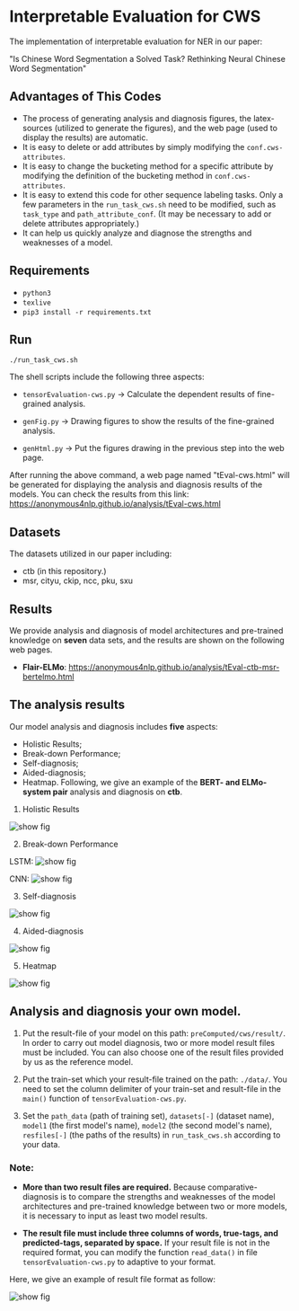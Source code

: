 # Interpretable Evaluation for CWS
The implementation of interpretable evaluation for NER in our paper:

"Is Chinese Word Segmentation a Solved Task? Rethinking Neural Chinese Word Segmentation"

## Advantages of This Codes
* The process of generating analysis and diagnosis figures, the latex-sources (utilized to generate the figures), and the web page (used to display the results) are automatic.
* It is easy to delete or add attributes by simply modifying the `conf.cws-attributes`.
* It is easy to change the bucketing method for a specific attribute by modifying the definition of the bucketing method in  `conf.cws-attributes`.
* It is easy to extend this code for other sequence labeling tasks. Only a few parameters in the `run_task_cws.sh` need to be modified, such as `task_type` and  `path_attribute_conf`. (It may be necessary to add or delete attributes appropriately.)
* It can help us quickly analyze and diagnose the strengths and weaknesses of a model.




## Requirements

-  `python3`
-  `texlive`
- `pip3 install -r requirements.txt`

 
## Run

`./run_task_cws.sh`

The shell scripts include the following three aspects:

- `tensorEvaluation-cws.py` -> Calculate the dependent results of fine-grained analysis.

- `genFig.py` -> Drawing figures to show the results of the fine-grained analysis.

- `genHtml.py` -> Put the figures drawing in the previous step into the web page.

After running the above command, a web page named "tEval-cws.html" will be generated for displaying the analysis and diagnosis results of the models. You can check the results from this link: https://anonymous4nlp.github.io/analysis/tEval-cws.html

## Datasets

The datasets utilized in our paper including:

- ctb (in this repository.)
- msr, cityu, ckip, ncc, pku, sxu 


## Results
We provide analysis and diagnosis of model architectures and pre-trained knowledge on **seven** data sets, and the results are shown on the following web pages.

- **Flair-ELMo**: https://anonymous4nlp.github.io/analysis/tEval-ctb-msr-bertelmo.html


## The analysis results

Our model analysis and diagnosis includes **five** aspects: 
- Holistic Results; 
- Break-down Performance; 
- Self-diagnosis; 
- Aided-diagnosis; 
- Heatmap. 
Following, we give an example of the **BERT- and ELMo-system pair** analysis and diagnosis on **ctb**.

1) Holistic Results

![show fig](https://github.com/anonycws/interpretablecws.github.io/raw/master/img/1holistic-result.png)

2) Break-down Performance

LSTM: ![show fig](https://github.com/anonycws/interpretablecws.github.io/raw/master/img/2breakdown-bert.png)

CNN: ![show fig](https://github.com/anonycws/interpretablecws.github.io/raw/master/img/2breakdown-elmo.png)


3) Self-diagnosis

![show fig](https://github.com/anonycws/interpretablecws.github.io/raw/master/img/3selfdiag-bertelmo.png)

4) Aided-diagnosis

![show fig](https://github.com/anonycws/interpretablecws.github.io/raw/master/img/4compdiag-bertelmo.png)

5) Heatmap

![show fig](https://github.com/anonycws/interpretablecws.github.io/raw/master/img/5heatmap.png)


## Analysis and diagnosis your own model.

1) Put the result-file of your model on this path: `preComputed/cws/result/`. In order to carry out model diagnosis, two or more model result files must be included. You can also choose one of the result files provided by us as the reference model.

2) Put the train-set which your result-file trained on the path: `./data/`. You need to set the column delimiter of your train-set and result-file in the `main()` function of `tensorEvaluation-cws.py`.

3) Set the `path_data` (path of training set), `datasets[-]` (dataset name), `model1` (the first model's name), `model2` (the second model's name), `resfiles[-]` (the paths of the results) in `run_task_cws.sh` according to your data.

### Note: 
- **More than two result files are required.**  Because comparative-diagnosis is to compare the strengths and weaknesses of the model architectures and pre-trained knowledge between two or more models, it is necessary to input as least two model results. 

- **The result file must include three columns of words, true-tags, and predicted-tags, separated by space.** If your result file is not in the required format, you can modify the function `read_data()` in file `tensorEvaluation-cws.py` to adaptive to your format. 

Here, we give an example of result file format as follow:

![show fig](https://github.com/anonymous4nlp/anonymous4nlp.github.io/blob/master/img/data-format.png)




